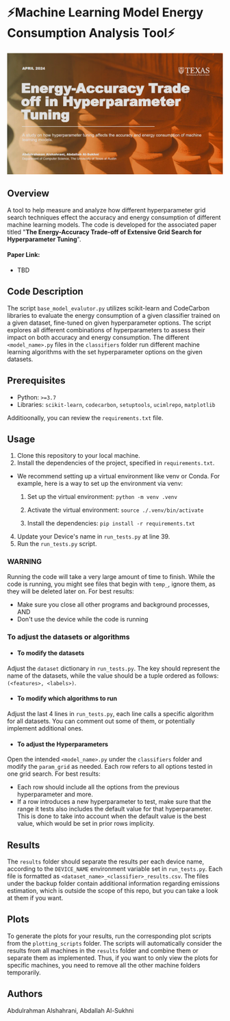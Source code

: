 ﻿# ⚡Machine Learning Model Energy Consumption Analysis Tool⚡

![](Heading.png)
## Overview

A tool to help measure and analyze how different hyperparameter grid search techniques effect the accuracy and energy consumption of different machine learning models. The code is developed for the associated paper titled "**The Energy-Accuracy Trade-off of Extensive Grid Search for Hyperparameter Tuning**".

#### Paper Link:
- TBD

## Code Description

The script `base_model_evalutor.py` utilizes scikit-learn and CodeCarbon libraries to evaluate the energy consumption of a given classifier trained on a given dataset, fine-tuned on given hyperparameter options. The script explores all different combinations of hyperparameters to assess their impact on both accuracy and energy consumption. The different `<model_name>.py` files in the `classifiers` folder run different machine learning algorithms with the set hyperparameter options on the given datasets.

## Prerequisites

- Python: `>=3.7`
- Libraries: `scikit-learn`, `codecarbon`, `setuptools`, `ucimlrepo`, `matplotlib`

Additioonally, you can review the `requirements.txt` file.

## Usage

1. Clone this repository to your local machine.
2. Install the dependencies of the project, specified in `requirements.txt`.
- We recommend setting up a virtual environment like venv or Conda.
For example, here is a way to set up the environment via venv:
    1.  Set up the virtual environment:
`python -m venv .venv`

    2. Activate the virtual environment:
`source ./.venv/bin/activate`
    
    3. Install the dependencies:
`pip install -r requirements.txt`


4. Update your Device's name in `run_tests.py` at line 39.
5. Run the `run_tests.py` script.

### WARNING
Running the code will take a very large amount of time to finish. While the code is running, you might see files that begin with `temp_`, ignore them, as they will be deleted later on.
For best results:
- Make sure you close all other programs and background processes, AND
- Don't use the device while the code is running 

### To adjust the datasets or algorithms
* #### To modify the datasets
Adjust the `dataset` dictionary in `run_tests.py`. The key should represent the name of the datasets, while the value should be a tuple ordered as follows: `(<features>, <labels>)`.

* #### To modify which algorithms to run
Adjust the last 4 lines in `run_tests.py`, each line calls a specific algorithm for all datasets. You can comment out some of them, or potentially implement additional ones.

* #### To adjust the Hyperparameters
Open the intended `<model_name>.py` under the `classifiers` folder and modify the `param_grid` as needed. Each row refers to all options tested in one grid search. For best results:
- Each row should include all the options from the previous hyperparameter and more.
- If a row introduces a new hyperparameter to test, make sure that the range it tests also includes the default value for that hyperparameter. This is done to take into account when the default value is the best value, which would be set in prior rows implicity.

## Results
The `results` folder should separate the results per each device name, according to the `DEVICE_NAME` environment variable set in `run_tests.py`. Each file is formatted as `<dataset_name>_<classifier>_results.csv`. The files under the backup folder contain additional information regarding emissions estimation, which is outside the scope of this repo, but you can take a look at them if you want.

## Plots
To generate the plots for your results, run the corresponding plot scripts from the `plotting_scripts` folder. The scripts will automatically consider the results from all machines in the `results` folder and combine them or separate them as implemented. Thus, if you want to only view the plots for specific machines, you need to remove all the other machine folders temporarily.

## Authors
Abdulrahman Alshahrani, Abdallah Al-Sukhni
